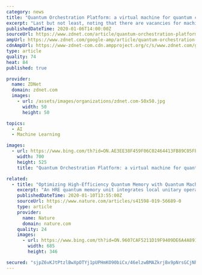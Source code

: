 ```yaml
---
category: news
title: "Quantum Orchestration Platform: a virtual machine for quantum computing"
excerpt: "Last but not least, noting that there are vacancies for machine learning experts in QM piqued our curiosity. What does QM use machine learning for? Internal apps only, or is translating machine learning models in the roadmap too? If yes, at what stage is this now? Sivan noted this relates to something very fundamental, and offered an example to ..."
publishedDateTime: 2020-01-06T14:00:00Z
sourceUrl: https://www.zdnet.com/article/quantum-orchestration-platform-a-virtual-machine-for-quantum-computing/
ampUrl: https://www.zdnet.com/google-amp/article/quantum-orchestration-platform-a-virtual-machine-for-quantum-computing/
cdnAmpUrl: https://www-zdnet-com.cdn.ampproject.org/c/s/www.zdnet.com/google-amp/article/quantum-orchestration-platform-a-virtual-machine-for-quantum-computing/
type: article
quality: 74
heat: 84
published: true

provider:
  name: ZDNet
  domain: zdnet.com
  images:
    - url: /assets/images/organizations/zdnet.com-50x50.jpg
      width: 50
      height: 50

topics:
  - AI
  - Machine Learning

images:
  - url: https://www.bing.com/th?id=ON.AE3EE38F459F06C02464413FB89C05FE
    width: 700
    height: 525
    title: "Quantum Orchestration Platform: a virtual machine for quantum computing"

related:
  - title: "Optimizing High-Efficiency Quantum Memory with Quantum Machine Learning for Near-Term Quantum Devices"
    excerpt: "An HRE quantum memory unit integrates local unitary operations on its hardware level for the optimization of the readout procedure and utilizes the advanced techniques of quantum machine learning. We define the integrated unitary operations of an HRE quantum memory, prove the learning procedure, and evaluate the achievable output signal-to ..."
    publishedDateTime: 2020-01-10T13:55:00Z
    sourceUrl: https://www.nature.com/articles/s41598-019-56689-0
    type: article
    provider:
      name: Nature
      domain: nature.com
    quality: 24
    images:
      - url: https://www.bing.com/th?id=ON.9607CAF5211D19F9409DE6A4A8916F63
        width: 685
        height: 346

secured: "sjpZ6vKJtPtzlBwXpOTYj1pUPHmKO90biCx/46elzwBMAZkrjBx9pNrsGCjNhhV0hKdFiDTq4eiTQ2EoJf9oI1yAxPphExcdOUdzcOCE5oQ4s9aILN0k+d5Hs4uvDhrBOH+ggohGbtQSEnFJUct3LusELtT4eUTJ9sHCTEaO/QrI/C8Idnf6h4UkmhjmdWTzX/4nIIISyYEhGHrDo9P45QJqKNzQyTVR9VXUhaa3Fuy7aX+zz+0kjT9V9rXzOs87mLa/XjDcDEq7MI8+i3rkkA==;9cYYnCgAy2YTL0k1WLPpVg=="
---
```



